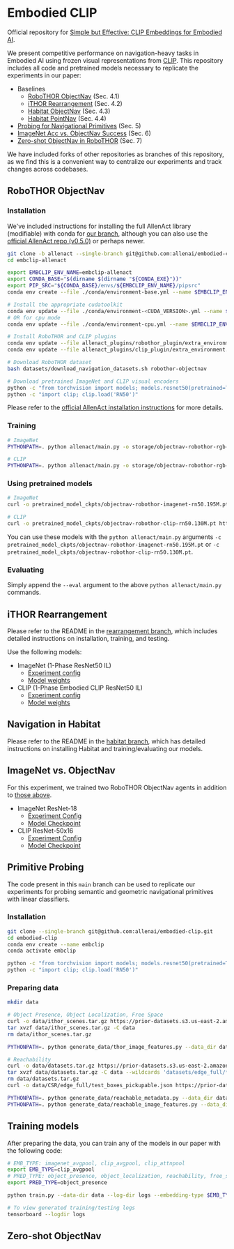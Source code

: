 # Embodied CLIP

Official repository for [Simple but Effective: CLIP Embeddings for Embodied AI](https://arxiv.org/abs/2111.09888).

We present competitive performance on navigation-heavy tasks in Embodied AI using frozen visual representations from [CLIP](https://github.com/openai/CLIP). This repository includes all code and pretrained models necessary to replicate the experiments in our paper:

- Baselines
  - [RoboTHOR ObjectNav](#robothor-objectnav) (Sec. 4.1)
  - [iTHOR Rearrangement](#ithor-rearrangement) (Sec. 4.2)
  - [Habitat ObjectNav](#navigation-in-habitat) (Sec. 4.3)
  - [Habitat PointNav](#navigation-in-habitat) (Sec. 4.4)
- [Probing for Navigational Primitives](#primitive-probing) (Sec. 5)
- [ImageNet Acc vs. ObjectNav Success](#imagenet-vs-objectnav) (Sec. 6)
- [Zero-shot ObjectNav in RoboTHOR](#zero-shot-objectnav) (Sec. 7)

We have included forks of other repositories as branches of this repository, as we find this is a convenient way to centralize our experiments and track changes across codebases.

## RoboTHOR ObjectNav

### Installation

We've included instructions for installing the full AllenAct library (modifiable) with conda for [our branch](https://github.com/allenai/embodied-clip/tree/allenact), although you can also use the [official AllenAct repo (v0.5.0)](https://github.com/allenai/allenact/tree/v0.5.0) or perhaps newer.

```bash
git clone -b allenact --single-branch git@github.com:allenai/embodied-clip.git embclip-allenact
cd embclip-allenact

export EMBCLIP_ENV_NAME=embclip-allenact
export CONDA_BASE="$(dirname $(dirname "${CONDA_EXE}"))"
export PIP_SRC="${CONDA_BASE}/envs/${EMBCLIP_ENV_NAME}/pipsrc"
conda env create --file ./conda/environment-base.yml --name $EMBCLIP_ENV_NAME

# Install the appropriate cudatoolkit
conda env update --file ./conda/environment-<CUDA_VERSION>.yml --name $EMBCLIP_ENV_NAME
# OR for cpu mode
conda env update --file ./conda/environment-cpu.yml --name $EMBCLIP_ENV_NAME

# Install RoboTHOR and CLIP plugins
conda env update --file allenact_plugins/robothor_plugin/extra_environment.yml --name $EMBCLIP_ENV_NAME
conda env update --file allenact_plugins/clip_plugin/extra_environment.yml --name $EMBCLIP_ENV_NAME

# Download RoboTHOR dataset
bash datasets/download_navigation_datasets.sh robothor-objectnav

# Download pretrained ImageNet and CLIP visual encoders
python -c "from torchvision import models; models.resnet50(pretrained=True)"
python -c "import clip; clip.load('RN50')"
```

Please refer to the [official AllenAct installation instructions](https://allenact.org/installation/installation-allenact) for more details.

### Training

```bash
# ImageNet
PYTHONPATH=. python allenact/main.py -o storage/objectnav-robothor-rgb-imagenet-rn50 -b projects/objectnav_baselines/experiments/robothor objectnav_robothor_rgb_resnet50gru_ddppo

# CLIP
PYTHONPATH=. python allenact/main.py -o storage/objectnav-robothor-rgb-clip-rn50 -b projects/objectnav_baselines/experiments/robothor/clip objectnav_robothor_rgb_clipresnet50gru_ddppo
```

### Using pretrained models

```bash
# ImageNet
curl -o pretrained_model_ckpts/objectnav-robothor-imagenet-rn50.195M.pt https://prior-model-weights.s3.us-east-2.amazonaws.com/embodied-ai/navigation/exp_Objectnav-RoboTHOR-RGB-ResNet50GRU-DDPPO__stage_00__steps_000195242243.pt

# CLIP
curl -o pretrained_model_ckpts/objectnav-robothor-clip-rn50.130M.pt https://prior-model-weights.s3.us-east-2.amazonaws.com/embodied-ai/navigation/exp_Objectnav-RoboTHOR-RGB-ClipResNet50GRU-DDPPO__stage_00__steps_000130091717.pt
```

You can use these models with the `python allenact/main.py` arguments `-c pretrained_model_ckpts/objectnav-robothor-imagenet-rn50.195M.pt` or `-c pretrained_model_ckpts/objectnav-robothor-clip-rn50.130M.pt`.

### Evaluating 

Simply append the `--eval` argument to the above `python allenact/main.py` commands.

## iTHOR Rearrangement

Please refer to the README in the [rearrangement branch](https://github.com/allenai/embodied-clip/tree/rearrangement), which includes detailed instructions on installation, training, and testing.

Use the following models:
- ImageNet (1-Phase ResNet50 IL)
  - [Experiment config](https://github.com/allenai/embodied-clip/blob/rearrangement/baseline_configs/one_phase/one_phase_rgb_resnet50_dagger.py)
  - [Model weights](https://prior-model-weights.s3.us-east-2.amazonaws.com/embodied-ai/rearrangement/one-phase/exp_OnePhaseRGBImageNetResNet50Dagger_40proc_aws0__stage_00__steps_000070075580.pt)
- CLIP (1-Phase Embodied CLIP ResNet50 IL)
  - [Experiment config](https://github.com/allenai/embodied-clip/blob/rearrangement/baseline_configs/one_phase/one_phase_rgb_clipresnet50_dagger.py)
  - [Model weights](https://prior-model-weights.s3.us-east-2.amazonaws.com/embodied-ai/rearrangement/one-phase/exp_OnePhaseRGBClipResNet50Dagger_40proc__stage_00__steps_000065083050.pt)

## Navigation in Habitat

Please refer to the README in the [habitat branch](https://github.com/allenai/embodied-clip/tree/habitat), which has detailed instructions on installing Habitat and training/evaluating our models.

## ImageNet vs. ObjectNav

For this experiment, we trained two RoboTHOR ObjectNav agents in addition to [those above](#robothor-objectnav).

- ImageNet ResNet-18
  - [Experiment Config](https://github.com/allenai/embodied-clip/blob/allenact/projects/objectnav_baselines/experiments/robothor/objectnav_robothor_rgb_resnet18gru_ddppo.py)
  - [Model Checkpoint](https://prior-model-weights.s3.us-east-2.amazonaws.com/embodied-ai/navigation/exp_Objectnav-RoboTHOR-RGB-ResNet18GRU-DDPPO__stage_00__steps_000180222019.pt)
- CLIP ResNet-50x16
  - [Experiment Config](https://github.com/allenai/embodied-clip/blob/allenact/projects/objectnav_baselines/experiments/robothor/clip/objectnav_robothor_rgb_clipresnet50x16gru_ddppo.py)
  - [Model Checkpoint](https://prior-model-weights.s3.us-east-2.amazonaws.com/embodied-ai/navigation/exp_Objectnav-RoboTHOR-RGB-ClipResNet50x16GRU-DDPPO__stage_00__steps_000160088907.pt)

## Primitive Probing

The code present in this `main` branch can be used to replicate our experiments for probing semantic and geometric navigational primitives with linear classifiers.

### Installation

```bash
git clone --single-branch git@github.com:allenai/embodied-clip.git
cd embodied-clip
conda env create --name embclip
conda activate embclip

python -c "from torchvision import models; models.resnet50(pretrained=True)"
python -c "import clip; clip.load('RN50')"
```

### Preparing data

```bash
mkdir data

# Object Presence, Object Localization, Free Space
curl -o data/ithor_scenes.tar.gz https://prior-datasets.s3.us-east-2.amazonaws.com/embclip/ithor_scenes.tar.gz
tar xvzf data/ithor_scenes.tar.gz -C data
rm data/ithor_scenes.tar.gz

PYTHONPATH=. python generate_data/thor_image_features.py --data_dir data/ithor_scenes --output_dir data

# Reachability
curl -o data/datasets.tar.gz https://prior-datasets.s3.us-east-2.amazonaws.com/csr/datasets.tar.gz
tar xvzf data/datasets.tar.gz -C data --wildcards 'datasets/edge_full/*' --transform="s/datasets/CSR/"
rm data/datasets.tar.gz
curl -o data/CSR/edge_full/test_boxes_pickupable.json https://prior-datasets.s3.us-east-2.amazonaws.com/embclip/test_boxes_pickupable.json

PYTHONPATH=. python generate_data/reachable_metadata.py --data_dir data/CSR/edge_full --output_dir data
PYTHONPATH=. python generate_data/reachable_image_features.py --data_dir data/CSR/edge_full --output_dir data
```

## Training models

After preparing the data, you can train any of the models in our paper with the following code:

```bash
# EMB_TYPE: imagenet_avgpool, clip_avgpool, clip_attnpool
export EMB_TYPE=clip_avgpool
# PRED_TYPE: object_presence, object_localization, reachability, free_space
export PRED_TYPE=object_presence

python train.py --data-dir data --log-dir logs --embedding-type $EMB_TYPE --prediction-type $PRED_TYPE --gpus 1

# To view generated training/testing logs
tensorboard --logdir logs
```

## Zero-shot ObjectNav
